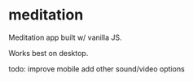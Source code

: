 # meditation

Meditation app built w/ vanilla JS.

Works best on desktop.

todo:
improve mobile
add other sound/video options
